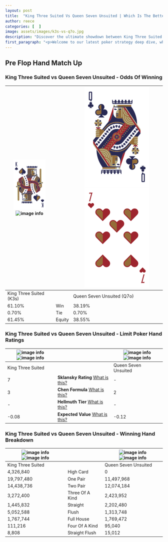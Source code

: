 ```yaml
---
layout: post
title:  "King Three Suited Vs Queen Seven Unsuited | Which Is The Better Hand In Poker? A Complete Guide"
author: reece
categories: [  ]
image: assets/images/k3s-vs-q7o.jpg
description: "Discover the ultimate showdown between King Three Suited and Queen Seven Unsuited in poker! Uncover the odds, strategies, and scenarios where one hand triumphs over the other. Get ready to up your poker game with this thrilling analysis."
first_paragraph: "<p>Welcome to our latest poker strategy deep dive, where we're pitting two distinct hands against each other in a high-stakes showdown: King Three Suited vs Queen Seven Unsuited.</p><p>In the dynamic world of poker, every decision counts, and knowing which hand holds the upper hand is key to your success at the table.</p><p>In this article, we'll dissect these two hands, explore the scenarios where one dominates the other, and equip you with the knowledge to make strategic choices that can tip the odds in your favor.</p><p>Get ready to unravel the intriguing dynamics of these poker hands and elevate your game to new heights.</p>"
---
```




[comment]: # (sp0)

## Pre Flop Hand Match Up

<div class="table hand-ratings" markdown="1"> 



### King Three Suited vs Queen Seven Unsuited - Odds Of Winning


    
| ![image info](assets/images/hand1/K.png) ![image info](assets/images/hand1/3s.png) |  | ![image info](assets/images/hand2/Q.png) ![image info](assets/images/hand2/7o.png) |
| -------- | -------- | -------- |
| King Three Suited (K3s) |  | Queen Seven Unsuited (Q7o) |
| 61.10% | Win | 38.19% |
| 0.70% | Tie | 0.70% |
| 61.45% | Equity | 38.55% |




[comment]: # (sp1)



### King Three Suited vs Queen Seven Unsuited - Limit Poker Hand Ratings


    
| ![image info](https://www.riverpairs.com/assets/images/hand1/K.png) ![image info](https://www.riverpairs.com/assets/images/hand1/3s.png) |  | ![image info](https://www.riverpairs.com/assets/images/hand2/Q.png) ![image info](https://www.riverpairs.com/assets/images/hand2/7o.png) |
| -------- | -------- | -------- |
| King Three Suited |  | Queen Seven Unsuited |
| 7 | **Sklansky Rating** [What is this?](/sklansky-rating-explained) | - |
| 3 | **Chen Formula** [What is this?](/chen-formula-explained) | 2 |
| - | **Hellmuth Tier** [What is this?](/Hellmuth-tier-explained) | - |
| -0.08 | **Expected Value** [What is this?](/expected-value-explained) | -0.12 |




[comment]: # (sp2)



### King Three Suited vs Queen Seven Unsuited - Winning Hand Breakdown


    
| ![image info](https://www.riverpairs.com/assets/images/hand1/K.png) ![image info](https://www.riverpairs.com/assets/images/hand1/3s.png) |  | ![image info](https://www.riverpairs.com/assets/images/hand2/Q.png) ![image info](https://www.riverpairs.com/assets/images/hand2/7o.png) |
| -------- | -------- | -------- |
| King Three Suited |  | Queen Seven Unsuited |
| 4,326,840 | High Card | 0 |
| 19,797,480 | One Pair | 11,497,968 |
| 14,438,736 | Two Pair | 12,074,184 |
| 3,272,400 | Three Of A Kind | 2,423,952 |
| 1,445,832 | Straight | 2,202,480 |
| 5,052,588 | Flush | 1,313,748 |
| 1,767,744 | Full House | 1,769,472 |
| 111,216 | Four Of A Kind | 95,040 |
| 8,808 | Straight Flush | 15,012 |




[comment]: # (sp3)



</div>

[comment]: # (sp4)



[comment]: # (sp5)

